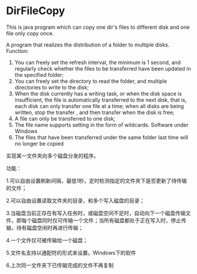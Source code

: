 # DirFileCopy
This is java program which can copy one dir's files to different disk and one file only copy once.

A program that realizes the distribution of a folder to multiple disks.
Function:
1. You can freely set the refresh interval, the minimum is 1 second, and regularly check whether the files to be transferred have been updated in the specified folder;
2. You can freely set the directory to read the folder, and multiple directories to write to the disk;
3. When the disk currently has a writing task, or when the disk space is insufficient, the file is automatically transferred to the next disk, that is, each disk can only transfer one file at a time; when all disks are being written, stop the transfer , and then transfer when the disk is free;
4. A file can only be transferred to one disk;
5. The file name supports setting in the form of wildcards. Software under Windows
6. The files that have been transferred under the same folder last time will no longer be copied

实现某一文件夹向多个磁盘分发的程序。

功能：

1.可以自由设置刷新间隔，最低1秒，定时检测指定的文件夹下是否更新了待传输的文件；

2.可以自由设置读取文件夹的目录，和多个写入磁盘的目录；

3.当磁盘当前正存在有写入任务时，或磁盘空间不足时，自动向下一个磁盘传输文件，即每个磁盘同时仅可传输一个文件；当所有磁盘都处于正在写入时，停止传输，待有磁盘空闲时再进行传输；

4.一个文件仅可被传输给一个磁盘；

5.文件名支持以通配符的形式来设置。Windows下的软件

6.上次同一文件夹下已传输完成的文件不再复制
